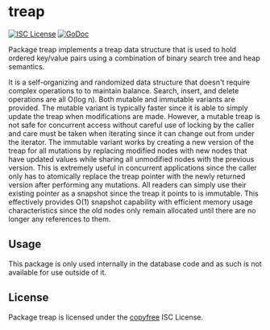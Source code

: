 # treap

[![ISC License](http://img.shields.io/badge/license-ISC-blue.svg)](http://copyfree.org)
[![GoDoc](https://godoc.org/github.com/parallelcointeam/pod/database/internal/treap?status.png)](http://godoc.org/github.com/parallelcointeam/pod/database/internal/treap)

Package treap implements a treap data structure that is used to hold ordered key/value pairs using a combination of binary search tree and heap semantics.

It is a self-organizing and randomized data structure that doesn't require complex operations to to maintain balance. Search, insert, and delete operations are all O(log n). Both mutable and immutable variants are provided. The mutable variant is typically faster since it is able to simply update the treap when modifications are made. However, a mutable treap is not safe for concurrent access without careful use of locking by the caller and care must be taken when iterating since it can change out from under the iterator.
The immutable variant works by creating a new version of the treap for all mutations by replacing modified nodes with new nodes that have updated values while sharing all unmodified nodes with the previous version. This is extremely useful in concurrent applications since the caller only has to atomically replace the treap pointer with the newly returned version after performing any mutations. All readers can simply use their existing pointer as a snapshot since the treap it points to is immutable. This effectively provides O(1) snapshot capability with efficient memory usage characteristics since the old nodes only remain allocated until there are no longer any references to them.

## Usage

This package is only used internally in the database code and as such is not available for use outside of it.

## License

Package treap is licensed under the [copyfree](http://copyfree.org) ISC License.
